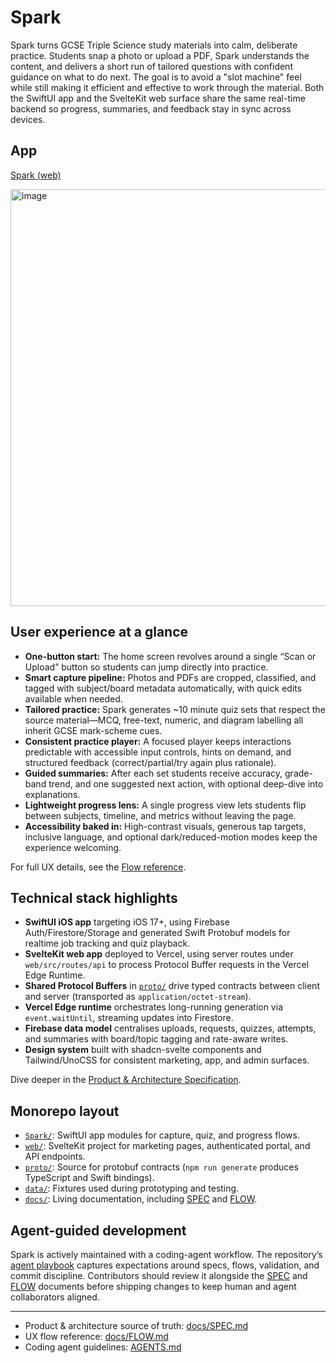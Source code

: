 # Spark

Spark turns GCSE Triple Science study materials into calm, deliberate practice. Students snap a photo or upload a PDF, Spark understands the content, and delivers a short run of tailored questions with confident guidance on what to do next. The goal is to avoid a "slot machine" feel while still making it efficient and effective to work through the material. Both the SwiftUI app and the SvelteKit web surface share the same real-time backend so progress, summaries, and feedback stay in sync across devices.

## App

[Spark (web)](https://spark.eviworld.com)

<img width="1139" height="667" alt="image" src="https://github.com/user-attachments/assets/9273d7ee-a8a5-4b17-810f-94c6cdf3e28c" />


## User experience at a glance
- **One-button start:** The home screen revolves around a single “Scan or Upload” button so students can jump directly into practice.
- **Smart capture pipeline:** Photos and PDFs are cropped, classified, and tagged with subject/board metadata automatically, with quick edits available when needed.
- **Tailored practice:** Spark generates ~10 minute quiz sets that respect the source material—MCQ, free-text, numeric, and diagram labelling all inherit GCSE mark-scheme cues.
- **Consistent practice player:** A focused player keeps interactions predictable with accessible input controls, hints on demand, and structured feedback (correct/partial/try again plus rationale).
- **Guided summaries:** After each set students receive accuracy, grade-band trend, and one suggested next action, with optional deep-dive into explanations.
- **Lightweight progress lens:** A single progress view lets students flip between subjects, timeline, and metrics without leaving the page.
- **Accessibility baked in:** High-contrast visuals, generous tap targets, inclusive language, and optional dark/reduced-motion modes keep the experience welcoming.

For full UX details, see the [Flow reference](docs/FLOW.md).

## Technical stack highlights
- **SwiftUI iOS app** targeting iOS 17+, using Firebase Auth/Firestore/Storage and generated Swift Protobuf models for realtime job tracking and quiz playback.
- **SvelteKit web app** deployed to Vercel, using server routes under `web/src/routes/api` to process Protocol Buffer requests in the Vercel Edge Runtime.
- **Shared Protocol Buffers** in [`proto/`](proto) drive typed contracts between client and server (transported as `application/octet-stream`).
- **Vercel Edge runtime** orchestrates long-running generation via `event.waitUntil`, streaming updates into Firestore.
- **Firebase data model** centralises uploads, requests, quizzes, attempts, and summaries with board/topic tagging and rate-aware writes.
- **Design system** built with shadcn-svelte components and Tailwind/UnoCSS for consistent marketing, app, and admin surfaces.

Dive deeper in the [Product & Architecture Specification](docs/SPEC.md).

## Monorepo layout
- [`Spark/`](Spark): SwiftUI app modules for capture, quiz, and progress flows.
- [`web/`](web): SvelteKit project for marketing pages, authenticated portal, and API endpoints.
- [`proto/`](proto): Source for protobuf contracts (`npm run generate` produces TypeScript and Swift bindings).
- [`data/`](data): Fixtures used during prototyping and testing.
- [`docs/`](docs): Living documentation, including [SPEC](docs/SPEC.md) and [FLOW](docs/FLOW.md).

## Agent-guided development
Spark is actively maintained with a coding-agent workflow. The repository’s [agent playbook](AGENTS.md) captures expectations around specs, flows, validation, and commit discipline. Contributors should review it alongside the [SPEC](docs/SPEC.md) and [FLOW](docs/FLOW.md) documents before shipping changes to keep human and agent collaborators aligned.

---

- Product & architecture source of truth: [docs/SPEC.md](docs/SPEC.md)
- UX flow reference: [docs/FLOW.md](docs/FLOW.md)
- Coding agent guidelines: [AGENTS.md](AGENTS.md)
